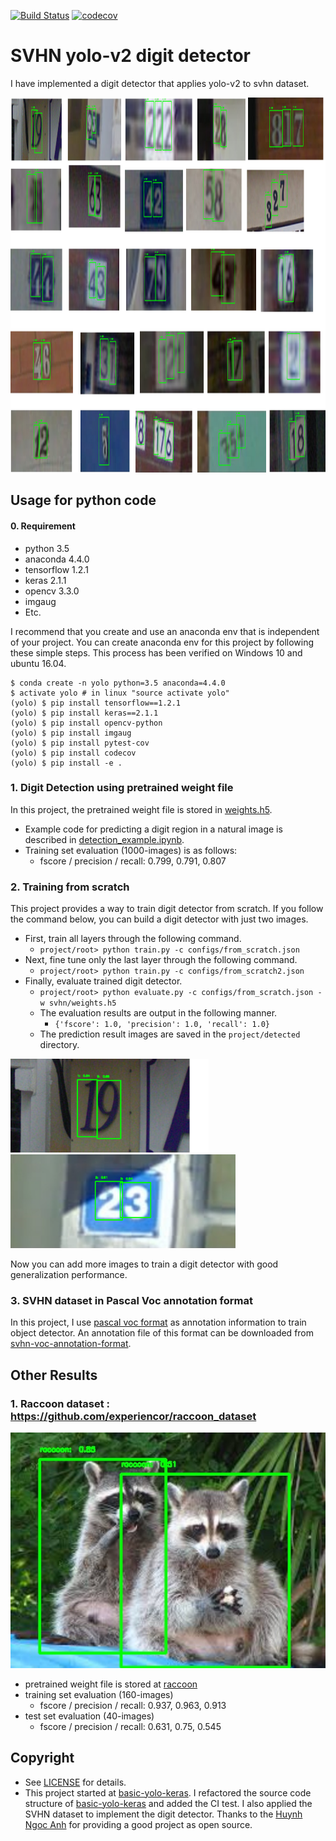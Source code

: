 [![Build Status](https://travis-ci.org/penny4860/Yolo-digit-detector.svg?branch=master)](https://travis-ci.org/penny4860/Yolo-digit-detector) [![codecov](https://codecov.io/gh/penny4860/Yolo-digit-detector/branch/master/graph/badge.svg)](https://codecov.io/gh/penny4860/Yolo-digit-detector)

# SVHN yolo-v2 digit detector

I have implemented a digit detector that applies yolo-v2 to svhn dataset.

<img src="images/svhn.png" height="600">

## Usage for python code

#### 0. Requirement

* python 3.5
* anaconda 4.4.0
* tensorflow 1.2.1
* keras 2.1.1
* opencv 3.3.0
* imgaug
* Etc.

I recommend that you create and use an anaconda env that is independent of your project. You can create anaconda env for this project by following these simple steps. This process has been verified on Windows 10 and ubuntu 16.04.

```
$ conda create -n yolo python=3.5 anaconda=4.4.0
$ activate yolo # in linux "source activate yolo"
(yolo) $ pip install tensorflow==1.2.1
(yolo) $ pip install keras==2.1.1
(yolo) $ pip install opencv-python
(yolo) $ pip install imgaug
(yolo) $ pip install pytest-cov
(yolo) $ pip install codecov
(yolo) $ pip install -e .
```

### 1. Digit Detection using pretrained weight file

In this project, the pretrained weight file is stored in [weights.h5](https://drive.google.com/drive/folders/1Lg3eAPC39G9GwVTCH3XzF73Eok-N-dER).

* Example code for predicting a digit region in a natural image is described in [detection_example.ipynb](https://github.com/penny4860/Yolo-digit-detector/blob/master/detection_example.ipynb).
* Training set evaluation (1000-images) is as follows:
  * fscore / precision / recall: 0.799, 0.791, 0.807


### 2. Training from scratch

This project provides a way to train digit detector from scratch. If you follow the command below, you can build a digit detector with just two images.


* First, train all layers through the following command. 
  * `` project/root> python train.py -c configs/from_scratch.json ``
* Next, fine tune only the last layer through the following command. 
  * `` project/root> python train.py -c configs/from_scratch2.json ``
* Finally, evaluate trained digit detector.
  * `` project/root> python evaluate.py -c configs/from_scratch.json -w svhn/weights.h5 ``
  * The evaluation results are output in the following manner.
  	* ``{'fscore': 1.0, 'precision': 1.0, 'recall': 1.0}``
  * The prediction result images are saved in the ``project/detected`` directory.

<img src="images/1.png" height="150">
<img src="images/2.png" height="150">

Now you can add more images to train a digit detector with good generalization performance.

### 3. SVHN dataset in Pascal Voc annotation format

In this project, I use [pascal voc format](http://host.robots.ox.ac.uk/pascal/VOC/) as annotation information to train object detector.
An annotation file of this format can be downloaded from [svhn-voc-annotation-format](https://github.com/penny4860/svhn-voc-annotation-format).


## Other Results

### 1. Raccoon dataset : https://github.com/experiencor/raccoon_dataset

<img src="images/raccoon-12.jpg">

* pretrained weight file is stored at [raccoon](https://drive.google.com/drive/folders/17Co0b5YDNVlWVfuTqygRY_U2qg8FwGmy)
* training set evaluation (160-images)
	* fscore / precision / recall: 0.937, 0.963, 0.913
* test set evaluation (40-images)
	* fscore / precision / recall: 0.631, 0.75, 0.545


## Copyright

* See [LICENSE](LICENSE) for details.
* This project started at [basic-yolo-keras](https://github.com/experiencor/basic-yolo-keras). I refactored the source code structure of [basic-yolo-keras](https://github.com/experiencor/basic-yolo-keras) and added the CI test. I also applied the SVHN dataset to implement the digit detector. Thanks to the [Huynh Ngoc Anh](https://github.com/experiencor) for providing a good project as open source.

